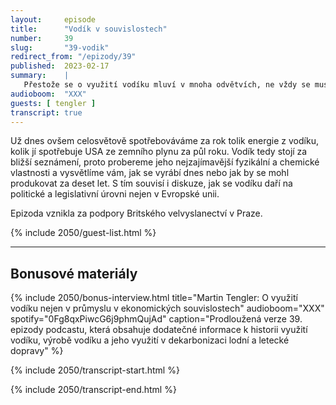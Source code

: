 ```yaml
---
layout:     episode
title:      "Vodík v souvislostech"
number:     39
slug:       "39-vodik"
redirect_from: "/epizody/39"
published:  2023-02-17
summary:    |
   Přestože se o využití vodíku mluví v mnoha odvětvích, ne vždy se musí jednat o ten nejlevnější způsob dekarbonizace. V této epizodě proto s Martinem Tenglerem (Bloomberg NEF) diskutujeme nejen technologický potenciál vodíku a jeho využití v průmyslu, ale hlavně ekonomické souvislosti výroby a přepravy. Ty totiž do značné míry ovlivní jeho možnou budoucnost ve světové ekonomice.
audioboom:  "XXX"
guests: [ tengler ]
transcript: true
---
```

Už dnes ovšem celosvětově spotřebováváme za rok tolik energie z vodíku, kolik jí spotřebuje USA ze zemního plynu za půl roku. Vodík tedy stojí za bližší seznámení, proto probereme jeho nejzajímavější fyzikální a chemické vlastnosti a vysvětlíme vám, jak se vyrábí dnes nebo jak by se mohl produkovat za deset let. S tím souvisí i diskuze, jak se vodíku daří na politické a legislativní úrovni nejen v Evropské unii.

Epizoda vznikla za podpory Britského velvyslanectví v Praze.

{% include 2050/guest-list.html %}

---

## Bonusové materiály

<div class="bonus-material" markdown="1">

{% include 2050/bonus-interview.html
  title="Martin Tengler: O využití vodíku nejen v průmyslu v ekonomických souvislostech"
  audioboom="XXX"
  spotify="0Fg8qxPiwcG6j9phmQujAd"
  caption="Prodloužená verze 39. epizody podcastu, která obsahuje dodatečné informace k historii využití vodíku, výrobě vodíku a jeho využití v dekarbonizaci lodní a letecké dopravy"
%}

</div>

{% include 2050/transcript-start.html %}


{% include 2050/transcript-end.html %}
